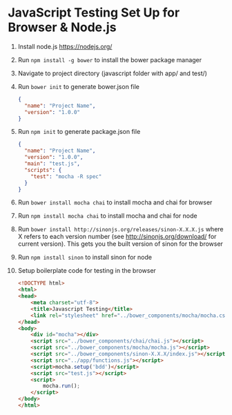 # JavaScript Testing Set Up for Browser & Node.js
1. Install node.js https://nodejs.org/
2. Run `npm install -g bower` to install the bower package manager
3. Navigate to project directory (javascript folder with app/ and test/)
4. Run `bower init` to generate bower.json file

    ```json
    {
      "name": "Project Name",
      "version": "1.0.0"
    }
    ```

5. Run `npm init` to generate package.json file

    ```json
    {
      "name": "Project Name",
      "version": "1.0.0",
      "main": "test.js",
      "scripts": {
        "test": "mocha -R spec"
      }
    }
    ```

6. Run `bower install mocha chai` to install mocha and chai for browser
7. Run `npm install mocha chai` to install mocha and chai for node
8. Run `bower install http://sinonjs.org/releases/sinon-X.X.X.js` where X refers to each version number (see http://sinonjs.org/download/ for current version). This gets you the built version of sinon for the browser
9. Run `npm install sinon` to install sinon for node
10. Setup boilerplate code for testing in the browser

    ```html
    <!DOCTYPE html>
    <html>
    <head>
        <meta charset="utf-8">
        <title>Javascript Testing</title>
        <link rel="stylesheet" href="../bower_components/mocha/mocha.css" />
    </head>
    <body>
        <div id="mocha"></div>
        <script src="../bower_components/chai/chai.js"></script>
        <script src="../bower_components/mocha/mocha.js"></script>
        <script src="../bower_components/sinon-X.X.X/index.js"></script>
        <script src="../app/functions.js"></script>
        <script>mocha.setup('bdd')</script>
        <script src="test.js"></script>
        <script>
            mocha.run();
        </script>
    </body>
    </html>
    ```
